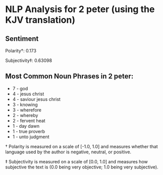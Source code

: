 # NLP Analysis for 2 peter (using the KJV translation)

## Sentiment

Polarity†: 0.173

Subjectivity‡: 0.63098

## Most Common Noun Phrases in 2 peter:

 * 7	-  god
 * 4	-  jesus christ
 * 4	-  saviour jesus christ
 * 3	-  knowing
 * 3	-  wherefore
 * 2	-  whereby
 * 2	-  fervent heat
 * 1	-  day dawn
 * 1	-  true proverb
 * 1	-  unto judgment


† Polarity is measured on a scale of [-1.0, 1.0] and measures whether that language used by the author is negative, neutral, or positive.

‡ Subjectivity is measured on a scale of [0.0, 1.0] and measures how subjective the text is (0.0 being very objective; 1.0 being very subjective).
